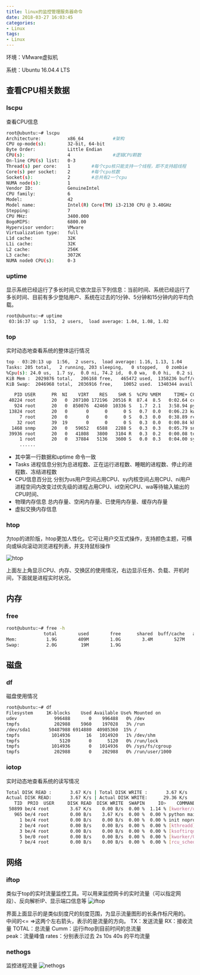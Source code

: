 ```yaml
---
title: linux的监控管理服务器命令
date: 2018-03-27 16:03:45
categories:
- Linux
tags:
- Linux
---
```


环境：VMware虚拟机

系统：Ubuntu 16.04.4 LTS

## 查看CPU相关数据

### lscpu
查看CPU信息
``` bash
root@ubuntu:~# lscpu
Architecture:          x86_64           #架构
CPU op-mode(s):        32-bit, 64-bit   
Byte Order:            Little Endian
CPU(s):                4                #逻辑CPU颗数
On-line CPU(s) list:   0-3
Thread(s) per core:    1        #每个cpu核只能支持一个线程，即不支持超线程
Core(s) per socket:    2        #每个cpu核数
Socket(s):             2        #总共有2一个cpu
NUMA node(s):          1
Vendor ID:             GenuineIntel
CPU family:            6
Model:                 42
Model name:            Intel(R) Core(TM) i3-2130 CPU @ 3.40GHz  
Stepping:              7
CPU MHz:               3400.000
BogoMIPS:              6800.00
Hypervisor vendor:     VMware
Virtualization type:   full
L1d cache:             32K
L1i cache:             32K
L2 cache:              256K
L3 cache:              3072K
NUMA node0 CPU(s):     0-3

```
### uptime
显示系统已经运行了多长时间,它依次显示下列信息：当前时间、系统已经运行了多长时间、目前有多少登陆用户、系统在过去的1分钟、5分钟和15分钟内的平均负载。
``` bash
root@ubuntu:~# uptime
 03:16:37 up  1:53,  2 users,  load average: 1.04, 1.08, 1.02

```
### top
实时动态地查看系统的整体运行情况
``` bash
top - 03:20:13 up  1:56,  2 users,  load average: 1.16, 1.13, 1.04
Tasks: 205 total,   2 running, 203 sleeping,   0 stopped,   0 zombie
%Cpu(s): 24.0 us,  1.7 sy,  0.0 ni, 74.2 id,  0.0 wa,  0.0 hi,  0.2 si,  0.0 st
KiB Mem :  2029876 total,   206168 free,   465472 used,  1358236 buff/cache
KiB Swap:  2046968 total,  2036916 free,    10052 used.  1340344 avail Mem 

   PID USER      PR  NI    VIRT    RES    SHR S  %CPU %MEM     TIME+ COMMAND                                                                       
 40224 root      20   0  207100 172196  20516 R  87.4  8.5   0:02.64 cc1plus                                                                       
   924 root      20   0  850076  42460  10336 S   1.7  2.1   3:58.94 python                                                                        
 13824 root      20   0       0      0      0 S   0.7  0.0   0:06.23 kworker/u256:0                                                                
     7 root      20   0       0      0      0 S   0.3  0.0   0:38.89 rcu_sched                                                                     
    32 root      39  19       0      0      0 S   0.3  0.0   0:00.84 khugepaged                                                                    
  1468 snmp      20   0   59652   6588   2288 S   0.3  0.3   0:05.79 snmpd                                                                         
 39936 root      20   0   41808   3800   3104 R   0.3  0.2   0:00.08 top                                                                           
     1 root      20   0   37884   5136   3600 S   0.0  0.3   0:04.00 systemd
     ......
```
- 其中第一行数据和uptime 命令一致
- Tasks 进程信息分别为总进程数、正在运行进程数、睡眠的进程数、停止的进程数、冻结进程数
- CPU信息百分比 分别为us用户空间占用CPU、sy内核空间占用CPU、ni用户进程空间内改变过优先级的进程占用CPU、id空闲CPU、wa等待输入输出的CPU时间、
- 物理内存信息 总内存量、空闲内存量、已使用内存量、缓存内存量
- 虚拟交换内存信息
 
### htop
为top的进阶版，htop更加人性化。它可让用户交互式操作，支持颜色主题，可横向或纵向滚动浏览进程列表，并支持鼠标操作

![htop](http://i1.bvimg.com/638560/d4db56f74f184cf2.png)

上面左上角显示CPU、内存、交换区的使用情况，右边显示任务、负载、开机时间，下面就是进程实时状况。

## 内存
### free
``` bash
root@ubuntu:~# free -h
              total        used        free      shared  buff/cache   available
Mem:           1.9G        409M        1.0G        3.4M        527M        1.3G
Swap:          2.0G         19M        1.9G

```

## 磁盘

### df
磁盘使用情况
``` bash
root@ubuntu:~# df
Filesystem     1K-blocks    Used Available Use% Mounted on
udev              996488       0    996488   0% /dev
tmpfs             202988    5960    197028   3% /run
/dev/sda1       50487988 6914880  40985360  15% /
tmpfs            1014936      16   1014920   1% /dev/shm
tmpfs               5120       0      5120   0% /run/lock
tmpfs            1014936       0   1014936   0% /sys/fs/cgroup
tmpfs             202988       0    202988   0% /run/user/1000
```
### iotop
实时动态地查看系统的读写情况
``` bash
Total DISK READ :       3.67 K/s | Total DISK WRITE :       3.67 K/s
Actual DISK READ:       3.67 K/s | Actual DISK WRITE:      29.36 K/s
   TID  PRIO  USER     DISK READ  DISK WRITE  SWAPIN     IO>    COMMAND                                                                             
 50899 be/4 root        3.67 K/s    0.00 B/s  0.00 %  1.14 % [kworker/u256:1]
   965 be/4 root        0.00 B/s    3.67 K/s  0.00 %  0.00 % python main.pyc 8888
     1 be/4 root        0.00 B/s    0.00 B/s  0.00 %  0.00 % init noprompt
     2 be/4 root        0.00 B/s    0.00 B/s  0.00 %  0.00 % [kthreadd]
     3 be/4 root        0.00 B/s    0.00 B/s  0.00 %  0.00 % [ksoftirqd/0]
     5 be/0 root        0.00 B/s    0.00 B/s  0.00 %  0.00 % [kworker/0:0H]
     7 be/4 root        0.00 B/s    0.00 B/s  0.00 %  0.00 % [rcu_sched]

```
## 网络
### iftop
类似于top的实时流量监控工具。可以用来监控网卡的实时流量（可以指定网段）、反向解析IP、显示端口信息等
![iftop](http://i1.bvimg.com/638560/68f62f83340b2740.png)

界面上面显示的是类似刻度尺的刻度范围，为显示流量图形的长条作标尺用的。 
中间的<= =>这两个左右箭头，表示的是流量的方向。 
TX：发送流量 
RX：接收流量 
TOTAL：总流量 
Cumm：运行iftop到目前时间的总流量  
peak：流量峰值 
rates：分别表示过去 2s 10s 40s 的平均流量
### nethogs 
监控进程流量
![nethogs](http://i4.bvimg.com/638560/3b08bc86a5190dbd.png)

